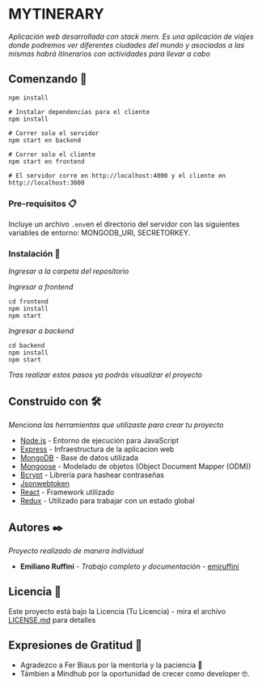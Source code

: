 # MYTINERARY

_Aplicación web desarrollada con stack mern. Es una aplicación de viajes donde podremos ver diferentes ciudades del mundo y asociadas a las mismas habrá itinerarios con actividades para llevar a cabo_

## Comenzando 🚀

```# Instalar dependencias para el servidor
npm install

# Instalar dependencias para el cliente
npm install

# Correr solo el servidor
npm start en backend

# Correr solo el cliente
npm start en frontend

# El servidor corre en http://localhost:4000 y el cliente en http://localhost:3000
```

### Pre-requisitos 📋

Incluye un archivo `.env`en el directorio del servidor con las siguientes variables de entorno: MONGODB_URI, SECRETORKEY.


### Instalación 🔧

_Ingresar a la carpeta del repositorio_ 

_Ingresar a frontend_

```
cd frontend
npm install
npm start
```

_Ingresar a backend_

```
cd backend
npm install
npm start
```

_Tras realizar estos pasos ya podrás visualizar el proyecto_


## Construido con 🛠️

_Menciona las herramientas que utilizaste para crear tu proyecto_
* [Node.js](https://nodejs.org) - Entorno de ejecución para JavaScript
* [Express](https://expressjs.com) - Infraestructura de la aplicacion web
* [MongoDB](https://www.mongodb.com) - Base de datos utilizada
* [Mongoose](https://mongoosejs.com/) - Modelado de objetos (Object Document Mapper (ODM))
* [Bcrypt](https://www.npmjs.com/package/bcrypt) - Librería para hashear contraseñas
* [Jsonwebtoken](https://jwt.io/)
* [React](https://es.reactjs.org/) - Framework utilizado
* [Redux](https://es.redux.js.org/) - Utilizado para trabajar con un estado global


## Autores ✒️

_Proyecto realizado de manera individual_

* **Emiliano Ruffini** - *Trabajo completo y documentación* - [emiruffini](https://github.com/emiruffini)


## Licencia 📄

Este proyecto está bajo la Licencia (Tu Licencia) - mira el archivo [LICENSE.md](LICENSE.md) para detalles

## Expresiones de Gratitud 🎁

* Agradezco a Fer Biaus por la mentoría y la paciencia 🍺
* Támbien a Mindhub por la oportunidad de crecer como developer 🤓.



